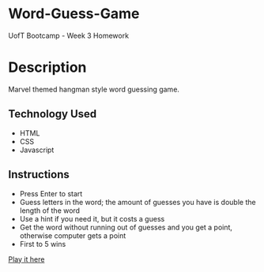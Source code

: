 # Word-Guess-Game
UofT Bootcamp - Week 3 Homework

# Description
Marvel themed hangman style word guessing game. 

## Technology Used
* HTML
* CSS
* Javascript

## Instructions
* Press Enter to start
* Guess letters in the word; the amount of guesses you have is double the length of the word
* Use a hint if you need it, but it costs a guess
* Get the word without running out of guesses and you get a point, otherwise computer gets a point
* First to 5 wins

[Play it here](https://davidlapadula.github.io/Word-Guess-Game/)
